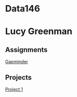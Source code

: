 # Data146
# Lucy Greenman
## Assignments
[Gapminder](GapminderExercise.md)
## Projects
[Project 1](...)
